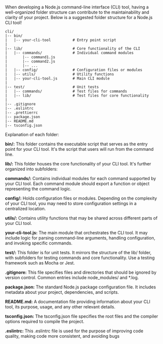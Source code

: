 
When developing a Node.js command-line interface (CLI) tool, having a well-organized folder structure can contribute to the maintainability and clarity of your project. Below is a suggested folder structure for a Node.js CLI tool!


```
cli/
|-- bin/
|   |-- your-cli-tool          # Entry point script
|
|-- lib/                       # Core functionality of the CLI
|   |-- commands/              # Individual command modules
|       |-- command1.js
|       |-- command2.js
|       |-- ...
|   |-- config/                # Configuration files or modules
|   |-- utils/                 # Utility functions
|   |-- your-cli-tool.js       # Main CLI module
|
|-- test/                      # Unit tests
|   |-- commands/              # Test files for commands
|   |-- lib/                   # Test files for core functionality
|
|-- .gitignore
|-- .eslintrc
|-- .prettierrc
|-- package.json
|-- README.md
|-- tsconfig.json
```

Explanation of each folder:

**bin/:** This folder contains the executable script that serves as the entry point for your CLI tool. It's the script that users will run from the command line.

**lib/:** This folder houses the core functionality of your CLI tool. It's further organized into subfolders:

**commands/:** Contains individual modules for each command supported by your CLI tool. Each command module should export a function or object representing the command logic.

**config/:** Holds configuration files or modules. Depending on the complexity of your CLI tool, you may need to store configuration settings in a centralized location.

**utils/:** Contains utility functions that may be shared across different parts of your CLI tool.

**your-cli-tool.js:** The main module that orchestrates the CLI tool. It may include logic for parsing command-line arguments, handling configuration, and invoking specific commands.

**test/:** This folder is for unit tests. It mirrors the structure of the lib/ folder, with subfolders for testing commands and core functionality. Use a testing framework such as Mocha or Jest.

**.gitignore:** This file specifies files and directories that should be ignored by version control. Common entries include node_modules/ and \*.log.

**package.json:** The standard Node.js package configuration file. It includes metadata about your project, dependencies, and scripts.

**README.md:** A documentation file providing information about your CLI tool, its purpose, usage, and any other relevant details.

**tsconfig.json:** The tsconfig.json file specifies the root files and the compiler options required to compile the project.

**.eslintrc:** This .eslintrc file is used for the purpose of improving code quality, making code more consistent, and avoiding bugs
